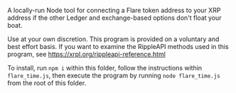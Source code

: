 A locally-run Node tool for connecting a Flare token address to your XRP address if the 
other Ledger and exchange-based options don't float your boat.

Use at your own discretion. This program is provided on a voluntary and best 
effort basis. If you want to examine the RippleAPI methods used in this program, 
see https://xrpl.org/rippleapi-reference.html

To install, run `npm i` within this folder, follow the instructions within `flare_time.js`,
then execute the program by running `node flare_time.js` from the root of this folder.
